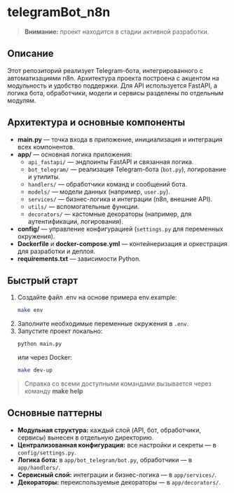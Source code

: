 # telegramBot_n8n

> **Внимание:** проект находится в стадии активной разработки.

## Описание

Этот репозиторий реализует Telegram-бота, интегрированного с автоматизациями n8n. Архитектура проекта построена с акцентом на модульность и удобство поддержки. Для API используется FastAPI, а логика бота, обработчики, модели и сервисы разделены по отдельным модулям.

## Архитектура и основные компоненты

- **main.py** — точка входа в приложение, инициализация и интеграция всех компонентов.
- **app/** — основная логика приложения:
    - `api_fastapi/` — эндпоинты FastAPI и связанная логика.
    - `bot_telegram/` — реализация Telegram-бота (`bot.py`), логирование и утилиты.
    - `handlers/` — обработчики команд и сообщений бота.
    - `models/` — модели данных (например, `user.py`).
    - `services/` — бизнес-логика и интеграции (n8n, внешние API).
    - `utils/` — вспомогательные функции.
    - `decorators/` — кастомные декораторы (например, для аутентификации, логирования).
- **config/** — управление конфигурацией (`settings.py` для переменных окружения).
- **Dockerfile** и **docker-compose.yml** — контейнеризация и оркестрация для разработки и деплоя.
- **requirements.txt** — зависимости Python.

## Быстрый старт

1. Создайте файл .env на основе примера env.example:
    ```sh
    make env
    ```
2. Заполните необходимые переменные окружения в `.env`.
3. Запустите проект локально:
     ```sh
     python main.py
     ```
     или через Docker:
     ```sh
     make dev-up
     ```

> Справка со всеми доступными командами вызывается через команду **make help**

## Основные паттерны

- **Модульная структура:** каждый слой (API, бот, обработчики, сервисы) вынесен в отдельную директорию.
- **Централизованная конфигурация:** все настройки и секреты — в `config/settings.py`.
- **Логика бота:** в `app/bot_telegram/bot.py`, обработчики — в `app/handlers/`.
- **Сервисный слой:** интеграции и бизнес-логика — в `app/services/`.
- **Декораторы:** переиспользуемые декораторы — в `app/decorators/`.